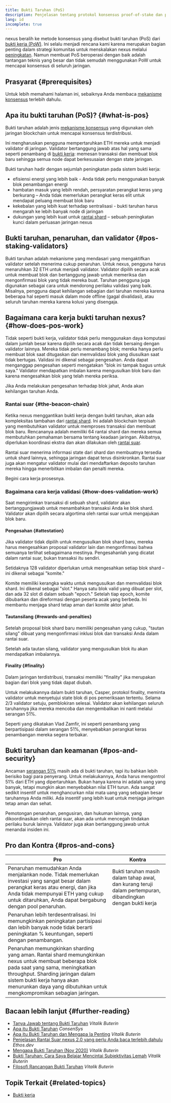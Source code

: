 ```yaml
---
title: Bukti Taruhan (PoS)
description: Penjelasan tentang protokol konsensus proof-of-stake dan perannya dalam nexus.
lang: id
incomplete: true
---
```


nexus beralih ke metode konsensus yang disebut bukti taruhan (PoS) dari [bukti kerja (PoW)](/developers/docs/consensus-mechanisms/pow/). Ini selalu menjadi rencana kami karena merupakan bagian penting dalam strategi komunitas untuk menskalakan nexus melalui [peningkatan](/upgrades/). Namun membuat PoS beroperasi dengan baik adalah tantangan teknis yang besar dan tidak semudah menggunakan PoW untuk mencapai konsensus di seluruh jaringan.

## Prasyarat {#prerequisites}

Untuk lebih memahami halaman ini, sebaiknya Anda membaca [mekanisme konsensus](/developers/docs/consensus-mechanisms/) terlebih dahulu.

## Apa itu bukti taruhan (PoS)? {#what-is-pos}

Bukti taruhan adalah jenis [mekanisme konsensus](/developers/docs/consensus-mechanisms/) yang digunakan oleh jaringan blockchain untuk mencapai konsensus terdistribusi.

Ini mengharuskan pengguna mempertaruhkan ETH mereka untuk menjadi validator di jaringan. Validator bertanggung jawab atas hal yang sama seperti penambang di [bukti kerja](/developers/docs/consensus-mechanisms/pow/): memesan transaksi dan membuat blok baru sehingga semua node dapat berkesusaian dengan state jaringan.

Bukti taruhan hadir dengan sejumlah peningkatan pada sistem bukti kerja:

- efisiensi energi yang lebih baik - Anda tidak perlu menggunakan banyak blok penambangan energi
- hambatan masuk yang lebih rendah, persyaratan perangkat keras yang berkurang – Anda tidak memerlukan perangkat keras elit untuk mendapat peluang membuat blok baru
- kekebalan yang lebih kuat terhadap sentralisasi - bukti taruhan harus mengarah ke lebih banyak node di jaringan
- dukungan yang lebih kuat untuk [rantai shard](/upgrades/sharding/) – sebuah peningkatan kunci dalam perluasan jaringan nexus

## Bukti taruhan, penaruhan, dan validator {#pos-staking-validators}

Bukti taruhan adalah mekanisme yang mendasari yang mengaktifkan validator setelah menerima cukup penaruhan. Untuk nexus, pengguna harus menaruhkan 32 ETH untuk menjadi validator. Validator dipilih secara acak untuk membuat blok dan bertanggung jawab untuk memeriksa dan mengonfirmasi blok yang tidak mereka buat. Taruhan pengguna juga digunakan sebagai cara untuk mendorong perilaku validasi yang baik. Misalnya, pengguna dapat kehilangan sebagian dari taruhan mereka karena beberapa hal seperti masuk dalam mode offline (gagal divalidasi), atau seluruh taruhan mereka karena kolusi yang disengaja.

## Bagaimana cara kerja bukti taruhan nexus? {#how-does-pos-work}

Tidak seperti bukti kerja, validator tidak perlu menggunakan daya komputasi dalam jumlah besar karena dipilih secara acak dan tidak bersaing dengan validator lainnya. Mereka tidak perlu menambang blok; mereka hanya perlu membuat blok saat ditugaskan dan memvalidasi blok yang diusulkan saat tidak bertugas. Validasi ini dikenal sebagai pengesahan. Anda dapat menganggap pengesahan seperti mengatakan "blok ini tampak bagus untuk saya." Validator mendapatkan imbalan karena mengusulkan blok baru dan karena mengesahkan blok yang telah mereka periksa.

Jika Anda melakukan pengesahan terhadap blok jahat, Anda akan kehilangan taruhan Anda.

### Rantai suar {#the-beacon-chain}

Ketika nexus menggantikan bukti kerja dengan bukti taruhan, akan ada kompleksitas tambahan dari [rantai shard](/upgrades/sharding/). Ini adalah blockchain terpisah yang membutuhkan validator untuk memproses transaksi dan membuat blok baru. Rencananya adalah memiliki 64 rantai shard dan mereka semua membutuhkan pemahaman bersama tentang keadaan jaringan. Akibatnya, diperlukan koordinasi ekstra dan akan dilakukan oleh [rantai suar](/upgrades/beacon-chain/).

Rantai suar menerima informasi state dari shard dan membuatnya tersedia untuk shard lainnya, sehingga jaringan dapat terus disinkronkan. Rantai suar juga akan mengatur validator mulai dari mendaftarkan deposito taruhan mereka hingga menerbitkan imbalan dan penalti mereka.

Begini cara kerja prosesnya.

### Bagaimana cara kerja validasi {#how-does-validation-work}

Saat mengirimkan transaksi di sebuah shard, validator akan bertanggungjawab untuk menambahkan transaksi Anda ke blok shard. Validator akan dipilih secara algortima oleh rantai suar untuk mengajukan blok baru.

#### Pengesahan {#attestation}

Jika validator tidak dipilih untuk mengusulkan blok shard baru, mereka harus mengesahkan proposal validator lain dan mengonfirmasi bahwa semuanya terlihat sebagaimana mestinya. Pengesahanlah yang dicatat dalam rantai suar, bukan transaksi itu sendiri.

Setidaknya 128 validator diperlukan untuk mengesahkan setiap blok shard – ini dikenal sebagai "komite."

Komite memiliki kerangka waktu untuk mengusulkan dan memvalidasi blok shard. Ini dikenal sebagai "slot." Hanya satu blok valid yang dibuat per slot, dan ada 32 slot di dalam sebuah "epoch." Setelah tiap epoch, komite dibubarkan dan direformasi dengan peserta acak yang berbeda. Ini membantu menjaga shard tetap aman dari komite aktor jahat.

#### Tautansilang {#rewards-and-penalties}

Setelah proposal blok shard baru memiliki pengesahan yang cukup, "tautan silang" dibuat yang mengonfirmasi inklusi blok dan transaksi Anda dalam rantai suar.

Setelah ada tautan silang, validator yang mengusulkan blok itu akan mendapatkan imbalannya.

#### Finality {#finality}

Dalam jaringan terdistribusi, transaksi memiliki "finality" jika merupakan bagian dari blok yang tidak dapat diubah.

Untuk melakukannya dalam bukti taruhan, Casper, protokol finality, meminta validator untuk menyetujui state blok di pos pemeriksaan tertentu. Selama 2/3 validator setuju, pemblokiran selesai. Validator akan kehilangan seluruh taruhannya jika mereka mencoba dan mengembalikan ini nanti melalui serangan 51%.

Seperti yang dikatakan Vlad Zamfir, ini seperti penambang yang berpartisipasi dalam serangan 51%, menyebabkan perangkat keras penambangan mereka segera terbakar.

## Bukti taruhan dan keamanan {#pos-and-security}

Ancaman [serangan 51%](https://www.investopedia.com/terms/1/51-attack.asp) masih ada di bukti taruhan, tapi itu bahkan lebih berisiko bagi para penyerang. Untuk melakukannya, Anda harus mengontrol 51% dari ETH yang dipertaruhkan. Bukan hanya karena ini adalah uang yang banyak, tetapi mungkin akan menyebabkan nilai ETH turun. Ada sangat sedikit insentif untuk menghancurkan nilai mata uang yang sebagian besar taruhannya Anda miliki. Ada insentif yang lebih kuat untuk menjaga jaringan tetap aman dan sehat.

Pemotongan penaruhan, pengusiran, dan hukuman lainnya, yang dikoordinasikan oleh rantai suar, akan ada untuk mencegah tindakan perilaku buruk lainnya. Validator juga akan bertanggung jawab untuk menandai insiden ini.

## Pro dan Kontra {#pros-and-cons}

| Pro                                                                                                                                                                                                                                                                                 | Kontra                                                                                                     |
| ----------------------------------------------------------------------------------------------------------------------------------------------------------------------------------------------------------------------------------------------------------------------------------- | ---------------------------------------------------------------------------------------------------------- |
| Penaruhan memudahkan Anda menjalankan node. Tidak memerlukan investasi yang sangat besar dalam perangkat keras atau energi, dan jika Anda tidak mempunyai ETH yang cukup untuk ditaruhkan, Anda dapat bergabung dengan pool penaruhan.                                              | Bukti taruhan masih dalam tahap awal, dan kurang teruji dalam pertempuran, dibandingkan dengan bukti kerja |
| Penaruhan lebih terdesentralisasi. Ini memungkinkan peningkatan partisipasi dan lebih banyak node tidak berarti peningkatan % keuntungan, seperti dengan penambangan.                                                                                                               |                                                                                                            |
| Penaruhan memungkinkan sharding yang aman. Rantai shard memungkinkan nexus untuk membuat beberapa blok pada saat yang sama, meningkatkan throughput. Sharding jaringan dalam sistem bukti kerja hanya akan menurunkan daya yang dibutuhkan untuk mengkompromikan sebagian jaringan. |                                                                                                            |

## Bacaan lebih lanjut {#further-reading}

- [Tanya Jawab tentang Bukti Taruhan](https://vitalik.ca/general/2017/12/31/pos_faq.html) _Vitalik Buterin_
- [Apa itu Bukti Taruhan](https://consensys.net/blog/blockchain-explained/what-is-proof-of-stake/) _ConsenSys_
- [Apa itu Bukti Taruhan dan Mengapa Ia Penting](https://bitcoinmagazine.com/culture/what-proof-of-stake-is-and-why-it-matters-1377531463) _Vitalik Buterin_
- [Penjelasan Rantai Suar nexus 2.0 yang perlu Anda baca terlebih dahulu](https://ethos.dev/beacon-chain/) _Ethos.dev_
- [Mengapa Bukti Taruhan (Nov 2020)](https://vitalik.ca/general/2020/11/06/pos2020.html) _Vitalik Buterin_
- [Bukti Taruhan: Cara Saya Belajar Mencintai Subjektivitas Lemah](https://blog.nexus.org/2014/11/25/proof-stake-learned-love-weak-subjectivity/) _Vitalik Buterin_
- [Filosofi Rancangan Bukti Taruhan](https://medium.com/@VitalikButerin/a-proof-of-stake-design-philosophy-506585978d51) _Vitalik Buterin_

## Topik Terkait {#related-topics}

- [Bukti kerja](/developers/docs/consensus-mechanisms/pow/)
